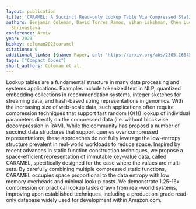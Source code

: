 ```yaml
---
layout: publication
title: 'CARAMEL: A Succinct Read-only Lookup Table Via Compressed Static Functions'
authors: Benjamin Coleman, David Torres Ramos, Vihan Lakshman, Chen Luo, Anshumali
  Shrivastava
conference: Arxiv
year: 2023
bibkey: coleman2023caramel
citations: 0
additional_links: [{name: Paper, url: 'https://arxiv.org/abs/2305.16545'}]
tags: ["Compact Codes"]
short_authors: Coleman et al.
---
```

Lookup tables are a fundamental structure in many data processing and systems
applications. Examples include tokenized text in NLP, quantized embedding
collections in recommendation systems, integer sketches for streaming data, and
hash-based string representations in genomics. With the increasing size of
web-scale data, such applications often require compression techniques that
support fast random \(O(1)\) lookup of individual parameters directly on the
compressed data (i.e. without blockwise decompression in RAM). While the
community has proposd a number of succinct data structures that support queries
over compressed representations, these approaches do not fully leverage the
low-entropy structure prevalent in real-world workloads to reduce space.
Inspired by recent advances in static function construction techniques, we
propose a space-efficient representation of immutable key-value data, called
CARAMEL, specifically designed for the case where the values are multi-sets. By
carefully combining multiple compressed static functions, CARAMEL occupies
space proportional to the data entropy with low memory overheads and minimal
lookup costs. We demonstrate 1.25-16x compression on practical lookup tasks
drawn from real-world systems, improving upon established techniques, including
a production-grade read-only database widely used for development within
Amazon.com.
